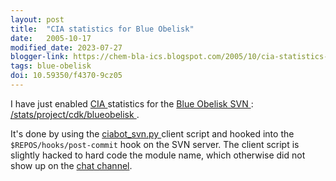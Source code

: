 ```yaml
---
layout: post
title:  "CIA statistics for Blue Obelisk"
date:   2005-10-17
modified_date: 2023-07-27
blogger-link: https://chem-bla-ics.blogspot.com/2005/10/cia-statistics-for-blue-obelisk.html
tags: blue-obelisk
doi: 10.59350/f4370-9cz05
---
```


I have just enabled [CIA <i class="fa-solid fa-box-archive fa-xs"></i>](https://web.archive.org/web/20051024075530/http://cia.navi.cx/) statistics for the
[Blue Obelisk SVN <i class="fa-solid fa-box-archive fa-xs"></i>](https://web.archive.org/web/20060422193559/http://www.blueobelisk.org/repos/blueobelisk/):
[/stats/project/cdk/blueobelisk  <i class="fa-solid fa-link-slash fa-xs"></i>](http://cia.navi.cx/stats/project/cdk/blueobelisk).

It's done by using the [ciabot_svn.py <i class="fa-solid fa-box-archive fa-xs"></i>](https://web.archive.org/web/20050924050012/http://cia.navi.cx/doc/clients)
client script and hooked into the `$REPOS/hooks/post-commit` hook on the SVN server. The client script is slightly hacked to hard code the module name, which
otherwise did not show up on the [chat channel](irc://irc.freenode.net/#cdk).
